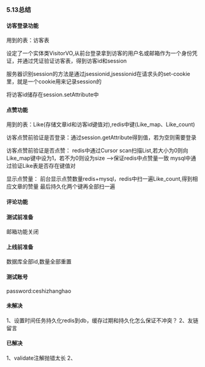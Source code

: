 ### 5.13总结
#### 访客登录功能
用到的表：访客表

设定了一个实体类VisitorVO,从前台登录拿到访客的用户名或邮箱作为一个身份凭证，并通过凭证验证访客表，得到访客id和session

服务器识别session的方法是通过jsessionid,jsessionid在请求头的set-cookie里，就是一个cookie用来记录session的

将访客id储存在session.setAttribute中
#### 点赞功能
用到的表：Like(存储文章id和访客id键值对),redis中键(Like_map、Like_count)

访客点赞前验证是否登录：通过session.getAttribute得到值，若为空则需要登录

访客点赞前验证是否点赞：
redis中通过Cursor scan扫描List<Like>,若大小为0则向Like_map键中设为1，若不为0则设为size  -->保证redis中点赞量一致
mysql中通过验证Like表是否存在键值对

显示点赞量：
前台显示点赞数量redis+mysql，redis中扫一遍Like_count,得到相应文章的赞量
最后持久化两个键再全部扫一遍

#### 评论功能


#### 测试前准备
邮箱功能关闭

#### 上线前准备
数据库全部id,数量全部重置

#### 测试账号
password:ceshizhanghao

#### 未解决
1、设置时间任务持久化redis到db，缓存过期和持久化怎么保证不冲突？
2、友链留言
#### 已解决
1、validate注解抛错太长
2、